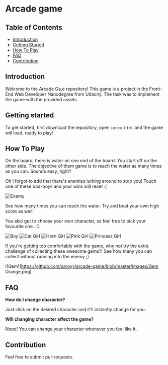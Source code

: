 # Arcade game

## Table of Contents

* [Introduction](#introduction)
* [Getting Started](#getting-started)
* [How To Play](#how-to-play)
* [FAQ](#faq)
* [Contribution](#contribution)

## Introduction

Welcome to the Arcade Ga,e repository! This game is a project in the Front-End Web Developer Nanodegree from Udacity. The task was to implement the game with the provided assets.

## Getting started

To get started, first download the repository, open `index.html` and the game will load, ready to play!

## How To Play

On the board, there is water on one end of the board. You start off on the other side. The objective of them game is to reach the water as many times as you can. Sounds easy, right?

Oh I forgot to add that there's enemies lurking around to stop you! Touch one of these bad-boys and your wins will reset :(

![Enemy](https://github.com/saroyy/arcade-game/blob/master/images/enemy-bug.png)

See how many times you can reach the water. Try and beat your own high score as well!

You also get to choose your own character, so feel free to pick your favourite one. :D

![Boy](https://github.com/saroyy/arcade-game/blob/master/images/char-boy.png)
![Cat Girl](https://github.com/saroyy/arcade-game/blob/master/images/char-cat-girl.png)
![Horn Girl](https://github.com/saroyy/arcade-game/blob/master/images/char-horn-girl.png)
![Pink Girl](https://github.com/saroyy/arcade-game/blob/master/images/char-pink-hirl.png)
![Princess Girl](https://github.com/saroyy/arcade-game/blob/master/images/char-princess-girl.png)

If you're getting too comfortable with the game, why not try the extra challenge of collecting these awesome gems?! See how many you can collect without running into the enemy ;)

![Gem](https://github.com/saroyy/arcade-game/blob/master/images/Gem Orange.png)

## FAQ

**How do I change character?**

Just click on the desired character and it'll instantly change for you.

**Will changing character affect the game?**

Nope! You can change your character whenever you feel like it.

## Contribution

Feel free to submit pull requests.
